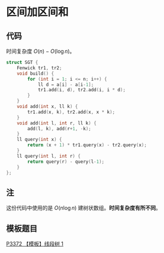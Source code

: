 # 区间加区间和

## 代码

时间复杂度 $O(n) - O(\log n)$。

```cpp
struct SGT {
    Fenwick tr1, tr2;
    void build() {
        for (int i = 1; i <= n; i++) {
            ll d = a[i] - a[i-1];
            tr1.add(i, d), tr2.add(i, i * d);
        }
    }
    void add(int x, ll k) {
        tr1.add(x, k), tr2.add(x, x * k);
    }
    void add(int l, int r, ll k) {
        add(l, k), add(r+1, -k);
    }
    ll query(int x) {
        return (x + 1) * tr1.query(x) - tr2.query(x);
    }
    ll query(int l, int r) {
        return query(r) - query(l-1);
    }
};
```

## 注

这份代码中使用的是 $O(n \log n)$ 建树状数组。**时间复杂度有所不同**。

## 模板题目

[P3372 【模板】线段树 1](https://www.luogu.com.cn/problem/P3372)
